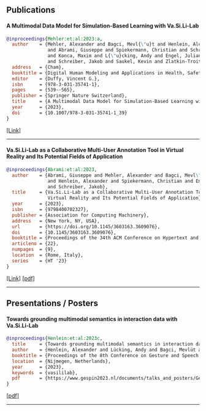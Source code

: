 ## Publications

#### A Multimodal Data Model for Simulation-Based Learning with Va.Si.Li-Lab

``` bibtex
@inproceedings{Mehler:et:al:2023:a,
  author    = {Mehler, Alexander and Bagci, Mevl{\"u}t and Henlein, Alexander
               and Abrami, Giuseppe and Spiekermann, Christian and Schrottenbacher, Patrick
               and Konca, Maxim and L{\"u}cking, Andy and Engel, Juliane and Quintino, Marc
               and Schreiber, Jakob and Saukel, Kevin and Zlatkin-Troitschanskaia, Olga},
  address   = {Cham},
  booktitle = {Digital Human Modeling and Applications in Health, Safety, Ergonomics and Risk Management},
  editor    = {Duffy, Vincent G.},
  isbn      = {978-3-031-35741-1},
  pages     = {539--565},
  publisher = {Springer Nature Switzerland},
  title     = {A Multimodal Data Model for Simulation-Based Learning with Va.Si.Li-Lab},
  year      = {2023},
  doi       = {10.1007/978-3-031-35741-1_39}
}
```
[[Link]](https://link.springer.com/chapter/10.1007/978-3-031-35741-1_39)


---
#### Va.Si.Li-Lab as a Collaborative Multi-User Annotation Tool in Virtual Reality and Its Potential Fields of Application

``` bibtex
@inproceedings{Abrami:et:al:2023,
  author    = {Abrami, Giuseppe and Mehler, Alexander and Bagci, Mevl\"{u}t and Schrottenbacher, Patrick
               and Henlein, Alexander and Spiekermann, Christian and Engel, Juliane
               and Schreiber, Jakob},
  title     = {Va.Si.Li-Lab as a Collaborative Multi-User Annotation Tool in
               Virtual Reality and Its Potential Fields of Application},
  year      = {2023},
  isbn      = {9798400702327},
  publisher = {Association for Computing Machinery},
  address   = {New York, NY, USA},
  url       = {https://doi.org/10.1145/3603163.3609076},
  doi       = {10.1145/3603163.3609076},
  booktitle = {Proceedings of the 34th ACM Conference on Hypertext and Social Media},
  articleno = {22},
  numpages  = {9},
  location  = {Rome, Italy},
  series    = {HT '23}
}
```
[[Link]](https://dl.acm.org/doi/10.1145/3603163.3609076) [[pdf]](https://dl.acm.org/doi/pdf/10.1145/3603163.3609076)

---


## Presentations / Posters

#### Towards grounding multimodal semantics in interaction data with Va.Si.Li-Lab

``` bibtex
@inproceedings{Henlein:et:al:2023c,
  title     = {Towards grounding multimodal semantics in interaction data with Va.Si.Li-Lab},
  author    = {Henlein, Alexander and Lücking, Andy and Bagci, Mevlüt and Mehler, Alexander},
  booktitle = {Proceedings of the 8th Conference on Gesture and Speech in Interaction (GESPIN)},
  location  = {Nijmegen, Netherlands},
  year      = {2023},
  keywords  = {vasililab},
  pdf       = {https://www.gespin2023.nl/documents/talks_and_posters/GeSpIn_2023_papers/GeSpIn_2023_paper_1692.pdf}
}
```
[[pdf]](https://www.gespin2023.nl/documents/talks_and_posters/GeSpIn_2023_papers/GeSpIn_2023_paper_1692.pdf)

---